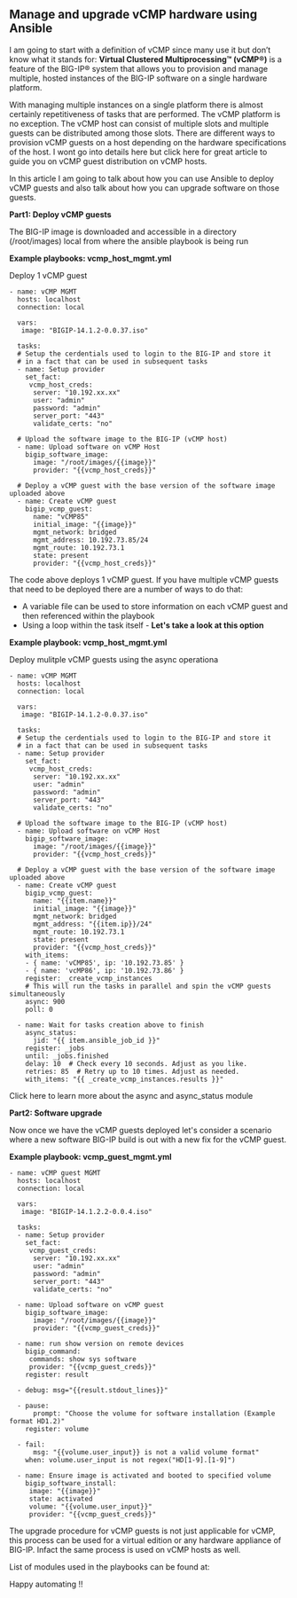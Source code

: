 ## Manage and upgrade vCMP hardware using Ansible

I am going to start with a definition of vCMP since many use it but don’t know what it stands for: **Virtual Clustered Multiprocessing™ (vCMP®)** is a feature of the BIG-IP® system that allows you to provision and manage multiple, hosted instances of the BIG-IP software on a single hardware platform.

With managing multiple instances on a single platform there is almost certainly repetitiveness of tasks that are performed. The vCMP platform is no exception. The vCMP host can consist of multiple slots and multiple guests can be distributed among those slots. There are different ways to provision vCMP guests on a host depending on the hardware specifications of the host. I wont go into details here but click here for great article to guide you on vCMP guest distribution on vCMP hosts.

In this article I am going to talk about how you can use Ansible to deploy vCMP guests and also talk about how you can upgrade software on those guests.

**Part1: Deploy vCMP guests**

The BIG-IP image is downloaded and accessible in a directory (/root/images) local from where the ansible playbook is being run 

**Example playbooks: vcmp_host_mgmt.yml**

Deploy 1 vCMP guest

```
- name: vCMP MGMT
  hosts: localhost
  connection: local

  vars:
   image: "BIGIP-14.1.2-0.0.37.iso"

  tasks:
  # Setup the cerdentials used to login to the BIG-IP and store it
  # in a fact that can be used in subsequent tasks
  - name: Setup provider
    set_fact:
     vcmp_host_creds:
      server: "10.192.xx.xx"
      user: "admin"
      password: "admin"
      server_port: "443"
      validate_certs: "no"

  # Upload the software image to the BIG-IP (vCMP host)
  - name: Upload software on vCMP Host
    bigip_software_image:
      image: "/root/images/{{image}}"
      provider: "{{vcmp_host_creds}}"

  # Deploy a vCMP guest with the base version of the software image uploaded above
  - name: Create vCMP guest
    bigip_vcmp_guest:
      name: "vCMP85"
      initial_image: "{{image}}"
      mgmt_network: bridged
      mgmt_address: 10.192.73.85/24
      mgmt_route: 10.192.73.1
      state: present
      provider: "{{vcmp_host_creds}}"
```

The code above deploys 1 vCMP guest. If you have multiple vCMP guests that need to be deployed there are a number of ways to do that:
- A variable file can be used to store information on each vCMP guest and then referenced within the playbook
- Using a loop within the task itself - **Let's take a look at this option**

**Example playbook: vcmp_host_mgmt.yml**

Deploy mulitple vCMP guests using the async operationa

```
- name: vCMP MGMT
  hosts: localhost
  connection: local

  vars:
   image: "BIGIP-14.1.2-0.0.37.iso"
   
  tasks:
  # Setup the cerdentials used to login to the BIG-IP and store it
  # in a fact that can be used in subsequent tasks
  - name: Setup provider
    set_fact:
     vcmp_host_creds:
      server: "10.192.xx.xx"
      user: "admin"
      password: "admin"
      server_port: "443"
      validate_certs: "no"

  # Upload the software image to the BIG-IP (vCMP host)
  - name: Upload software on vCMP Host
    bigip_software_image:
      image: "/root/images/{{image}}"
      provider: "{{vcmp_host_creds}}"

  # Deploy a vCMP guest with the base version of the software image uploaded above
  - name: Create vCMP guest
    bigip_vcmp_guest:
      name: "{{item.name}}"
      initial_image: "{{image}}"
      mgmt_network: bridged
      mgmt_address: "{{item.ip}}/24"
      mgmt_route: 10.192.73.1
      state: present
      provider: "{{vcmp_host_creds}}"
    with_items: 
    - { name: 'vCMP85', ip: '10.192.73.85' }
    - { name: 'vcMP86', ip: '10.192.73.86' }
    register: _create_vcmp_instances
    # This will run the tasks in parallel and spin the vCMP guests simultaneously
    async: 900
    poll: 0

  - name: Wait for tasks creation above to finish
    async_status:
      jid: "{{ item.ansible_job_id }}"
    register: _jobs
    until: _jobs.finished
    delay: 10  # Check every 10 seconds. Adjust as you like.
    retries: 85  # Retry up to 10 times. Adjust as needed.
    with_items: "{{ _create_vcmp_instances.results }}"

 ```
Click here to learn more about the async and async_status module

**Part2: Software upgrade**

Now once we have the vCMP guests deployed let's consider a scenario where a new software BIG-IP build is out with a new fix for the vCMP guest.

**Example playbook: vcmp_guest_mgmt.yml**

```
- name: vCMP guest MGMT
  hosts: localhost
  connection: local

  vars:
   image: "BIGIP-14.1.2.2-0.0.4.iso"

  tasks:
  - name: Setup provider
    set_fact:
     vcmp_guest_creds:
      server: "10.192.xx.xx"
      user: "admin"
      password: "admin"
      server_port: "443"
      validate_certs: "no"

  - name: Upload software on vCMP guest
    bigip_software_image:
      image: "/root/images/{{image}}"
      provider: "{{vcmp_guest_creds}}"

  - name: run show version on remote devices
    bigip_command:
     commands: show sys software
     provider: "{{vcmp_guest_creds}}"
    register: result

  - debug: msg="{{result.stdout_lines}}"

  - pause:
      prompt: "Choose the volume for software installation (Example format HD1.2)"
    register: volume

  - fail:
      msg: "{{volume.user_input}} is not a valid volume format"
    when: volume.user_input is not regex("HD[1-9].[1-9]")

  - name: Ensure image is activated and booted to specified volume
    bigip_software_install:
     image: "{{image}}"
     state: activated
     volume: "{{volume.user_input}}"
     provider: "{{vcmp_guest_creds}}"

```

The upgrade procedure for vCMP guests is not just applicable for vCMP, this process can be used for a virtual edition or any hardware appliance of BIG-IP. Infact the same process is used on vCMP hosts as well. 

List of modules used in the playbooks can be found at:

Happy automating !!

